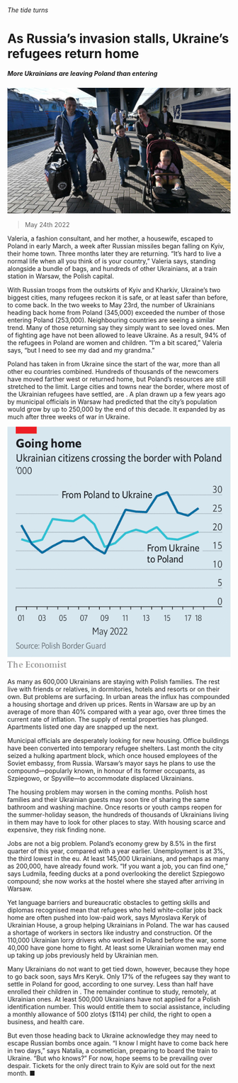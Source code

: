 ###### The tide turns

# As Russia’s invasion stalls, Ukraine’s refugees return home 

##### More Ukrainians are leaving Poland than entering 

![image](images/20220528_EUP503.jpg) 

> May 24th 2022 

Valeria, a fashion consultant, and her mother, a housewife, escaped to Poland in early March, a week after Russian missiles began falling on Kyiv, their home town. Three months later they are returning. “It’s hard to live a normal life when all you think of is your country,” Valeria says, standing alongside a bundle of bags, and hundreds of other Ukrainians, at a train station in Warsaw, the Polish capital.

With Russian troops  from the outskirts of Kyiv and Kharkiv, Ukraine’s two biggest cities, many refugees reckon it is safe, or at least safer than before, to come back. In the two weeks to May 23rd, the number of Ukrainians heading back home from Poland (345,000) exceeded the number of those entering Poland (253,000). Neighbouring countries are seeing a similar trend. Many of those returning say they simply want to see loved ones. Men of fighting age have not been allowed to leave Ukraine. As a result, 94% of the refugees in Poland are women and children. “I’m a bit scared,” Valeria says, “but I need to see my dad and my grandma.” 

Poland has taken in  from Ukraine since the start of the war, more than all other eu countries combined. Hundreds of thousands of the newcomers have moved farther west or returned home, but Poland’s resources are still stretched to the limit. Large cities and towns near the border, where most of the Ukrainian refugees have settled, are . A plan drawn up a few years ago by municipal officials in Warsaw had predicted that the city’s population would grow by up to 250,000 by the end of this decade. It expanded by as much after three weeks of war in Ukraine. 

![image](images/20220528_EUC490.png) 


As many as 600,000 Ukrainians are staying with Polish families. The rest live with friends or relatives, in dormitories, hotels and resorts or on their own. But problems are surfacing. In urban areas the influx has compounded a housing shortage and driven up prices. Rents in Warsaw are up by an average of more than 40% compared with a year ago, over three times the current rate of inflation. The supply of rental properties has plunged. Apartments listed one day are snapped up the next. 

Municipal officials are desperately looking for new housing. Office buildings have been converted into temporary refugee shelters. Last month the city seized a hulking apartment block, which once housed employees of the Soviet embassy, from Russia. Warsaw’s mayor says he plans to use the compound—popularly known, in honour of its former occupants, as Szpiegowo, or Spyville—to accommodate displaced Ukrainians. 

The housing problem may worsen in the coming months. Polish host families and their Ukrainian guests may soon tire of sharing the same bathroom and washing machine. Once resorts or youth camps reopen for the summer-holiday season, the hundreds of thousands of Ukrainians living in them may have to look for other places to stay. With housing scarce and expensive, they risk finding none.

Jobs are not a big problem. Poland’s economy grew by 8.5% in the first quarter of this year, compared with a year earlier. Unemployment is at 3%, the third lowest in the eu. At least 145,000 Ukrainians, and perhaps as many as 200,000, have already found work. “If you want a job, you can find one,” says Ludmila, feeding ducks at a pond overlooking the derelict Szpiegowo compound; she now works at the hostel where she stayed after arriving in Warsaw.

Yet language barriers and bureaucratic obstacles to getting skills and diplomas recognised mean that refugees who held white-collar jobs back home are often pushed into low-paid work, says Myroslava Keryk of Ukrainian House, a group helping Ukrainians in Poland. The war has caused a shortage of workers in sectors like industry and construction. Of the 110,000 Ukrainian lorry drivers who worked in Poland before the war, some 40,000 have gone home to fight. At least some Ukrainian women may end up taking up jobs previously held by Ukrainian men.

Many Ukrainians do not want to get tied down, however, because they hope to go back soon, says Mrs Keryk. Only 17% of the refugees say they want to settle in Poland for good, according to one survey. Less than half have enrolled their children in . The remainder continue to study, remotely, at Ukrainian ones. At least 500,000 Ukrainians have not applied for a Polish identification number. This would entitle them to social assistance, including a monthly allowance of 500 zlotys ($114) per child, the right to open a business, and health care.

But even those heading back to Ukraine acknowledge they may need to escape Russian bombs once again. “I know I might have to come back here in two days,” says Natalia, a cosmetician, preparing to board the train to Ukraine. “But who knows?” For now, hope seems to be prevailing over despair. Tickets for the only direct train to Kyiv are sold out for the next month. ■


